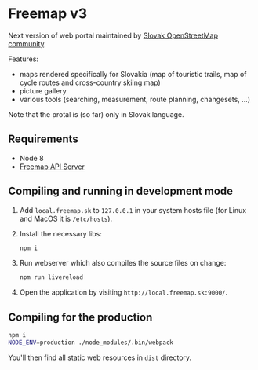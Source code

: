 # Freemap v3

Next version of web portal maintained by [Slovak OpenStreetMap community](https://groups.google.com/forum/#!forum/osm_sk).

Features:

* maps rendered specifically for Slovakia (map of touristic trails, map of cycle routes and cross-country skiing map)
* picture gallery
* various tools (searching, measurement, route planning, changesets, ...)

Note that the protal is (so far) only in Slovak language.

## Requirements

* Node 8
* [Freemap API Server](https://github.com/FreemapSlovakia/freemap-v3-nodejs-backend)

## Compiling and running in development mode

1. Add `local.freemap.sk` to `127.0.0.1` in your system hosts file (for Linux and MacOS it is `/etc/hosts`).

1. Install the necessary libs:

    ```bash
    npm i
    ```

1. Run webserver which also compiles the source files on change:

    ```bash
    npm run livereload
    ```

1. Open the application by visiting `http://local.freemap.sk:9000/`.

## Compiling for the production

```bash
npm i
NODE_ENV=production ./node_modules/.bin/webpack
```

You'll then find all static web resources in `dist` directory.
